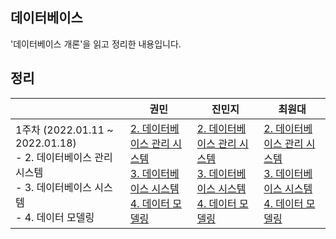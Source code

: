 ## 데이터베이스

'데이터베이스 개론'을 읽고 정리한 내용입니다.





## 정리

|                                                              | 권민                                                         | 진민지 | 최원대                                                       |
| ------------------------------------------------------------ | ------------------------------------------------------------ | ------ | ------------------------------------------------------------ |
| 1주차 (2022.01.11 ~ 2022.01.18)<br />- 2. 데이터베이스 관리 시스템<br />- 3. 데이터베이스 시스템<br />- 4. 데이터 모델링 | [2. 데이터베이스 관리 시스템](https://minkwon4.tistory.com/308)<br />[3. 데이터베이스 시스템](https://minkwon4.tistory.com/309)<br />[4. 데이터 모델링](https://minkwon4.tistory.com/310) | [2. 데이터베이스 관리 시스템](https://cieloinvernale.tistory.com/28)<br />[3. 데이터베이스 시스템](https://cieloinvernale.tistory.com/29)<br />[4. 데이터 모델링](https://cieloinvernale.tistory.com/30) | [2. 데이터베이스 관리 시스템](https://one10004.tistory.com/156?category=989018)<br />[3. 데이터베이스 시스템](https://one10004.tistory.com/158?category=989018)<br />[4. 데이터 모델링](https://one10004.tistory.com/159?category=989018) | 

